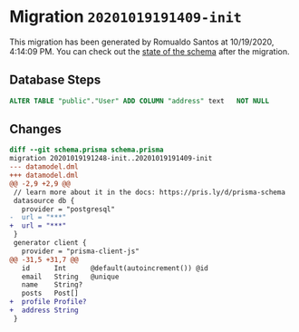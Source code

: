 # Migration `20201019191409-init`

This migration has been generated by Romualdo Santos at 10/19/2020, 4:14:09 PM.
You can check out the [state of the schema](./schema.prisma) after the migration.

## Database Steps

```sql
ALTER TABLE "public"."User" ADD COLUMN "address" text   NOT NULL 
```

## Changes

```diff
diff --git schema.prisma schema.prisma
migration 20201019191248-init..20201019191409-init
--- datamodel.dml
+++ datamodel.dml
@@ -2,9 +2,9 @@
 // learn more about it in the docs: https://pris.ly/d/prisma-schema
 datasource db {
   provider = "postgresql"
-  url = "***"
+  url = "***"
 }
 generator client {
   provider = "prisma-client-js"
@@ -31,5 +31,7 @@
   id      Int      @default(autoincrement()) @id
   email   String   @unique
   name    String?
   posts   Post[]
+  profile Profile?
+  address String
 }
```


